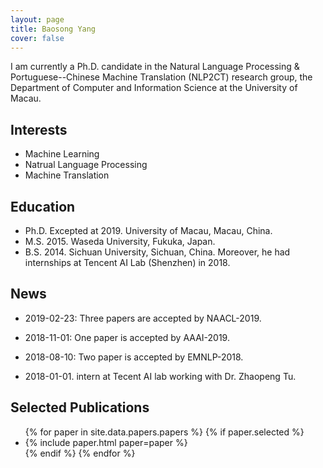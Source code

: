 ```yaml
---
layout: page
title: Baosong Yang
cover: false
---
```

I am currently a Ph.D. candidate in the Natural Language Processing & Portuguese--Chinese Machine Translation (NLP2CT) research group, the Department of Computer and Information Science at the University of Macau.
## Interests
* Machine Learning
* Natrual Language Processing
* Machine Translation
## Education
* Ph.D. Excepted at 2019. University of Macau, Macau, China.
* M.S. 2015. Waseda University, Fukuka, Japan.
* B.S. 2014. Sichuan University, Sichuan, China.
		Moreover, he had internships at Tencent AI Lab (Shenzhen) in 2018.
## News
* 2019-02-23: Three papers are accepted by NAACL-2019.
 
* 2018-11-01: One paper is accepted by AAAI-2019.

* 2018-08-10: Two paper is accepted by EMNLP-2018.

* 2018-01-01. intern at Tecent AI lab working with Dr. Zhaopeng Tu. 

## Selected Publications

<ul>
{% for paper in site.data.papers.papers %}
  {% if paper.selected %}
  <li>
  {% include paper.html paper=paper %}
  </li>
  {% endif %}
{% endfor %}
</ul>

